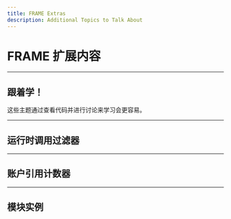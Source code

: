 ```yaml
---
title: FRAME Extras
description: Additional Topics to Talk About
---
```


# FRAME 扩展内容

---

## 跟着学！

这些主题通过查看代码并进行讨论来学习会更容易。

---

## 运行时调用过滤器

---

## 账户引用计数器

---

## 模块实例